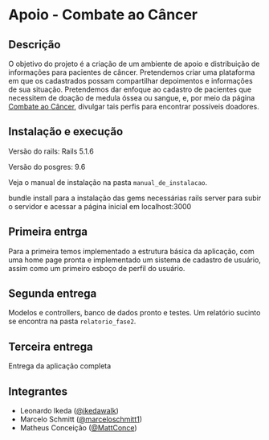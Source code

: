 # Apoio - Combate ao Câncer

## Descrição

O objetivo do projeto é a criação de um ambiente de apoio e distribuição de informações para pacientes de câncer. Pretendemos criar uma plataforma em que os cadastrados possam compartilhar depoimentos e informações de sua situação. Pretendemos dar enfoque ao cadastro de pacientes que necessitem de doação de medula óssea ou sangue, e, por meio da página [Combate ao Câncer](http://fb.com/combatecancer "Facebook - Combate ao Câncer"), divulgar tais perfis para encontrar possíveis doadores.

## Instalação e execução
Versão do rails: Rails 5.1.6

Versão do posgres: 9.6

Veja o manual de instalação na pasta ``manual_de_instalacao``.

bundle install para a instalação das gems necessárias
rails server para subir o servidor e acessar a página inicial em localhost:3000

## Primeira entrga
Para a primeira temos implementado a estrutura básica da aplicação, com uma home page pronta e implementado um sistema de cadastro de usuário, assim como um primeiro esboço de perfil do usuário.

## Segunda entrega
Modelos e controllers, banco de dados pronto e testes. Um relatório sucinto se encontra na pasta  ``relatorio_fase2``.

## Terceira entrega
Entrega da aplicação completa


## Integrantes
* Leonardo Ikeda ([@ikedawalk](http://github.com/ikedawalk))
* Marcelo Schmitt ([@marceloschmitt1](http://github.com/marceloschmitt1))
* Matheus Conceição ([@MattConce](http://github.com/MattConce))
